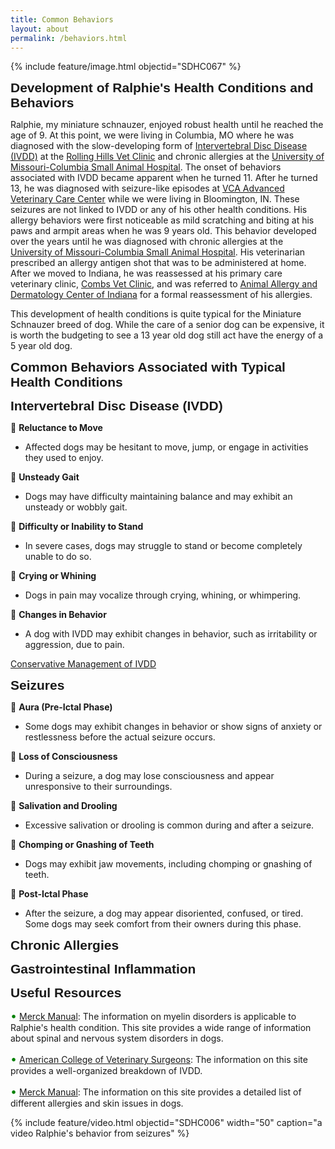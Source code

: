 ```yaml
---
title: Common Behaviors
layout: about
permalink: /behaviors.html
---
```


{% include feature/image.html objectid="SDHC067" %}

<span style="font-family: 'Bradley Hand ITC', sans-serif; font-size: 1.5em; font-weight: bold">Development of Ralphie's Health Conditions and Behaviors</span>

Ralphie, my miniature schnauzer, enjoyed robust health until he reached the age of 9. At this point, we were living in Columbia, MO where he was diagnosed with the slow-developing form of [Intervertebral Disc Disease (IVDD)](https://www.youtube.com/watch?v=u3DFNXvUEH0) at the [Rolling Hills Vet Clinic](https://rollinghillsvethospital.com/) and chronic allergies at the [University of Missouri-Columbia Small Animal Hospital](https://vhc.missouri.edu/small-animal-hospital/). The onset of behaviors associated with IVDD became apparent when he turned 11. After he turned 13, he was diagnosed with seizure-like episodes at [VCA Advanced Veterinary Care Center](https://vcahospitals.com/advanced-veterinary-care-center) while we were living in Bloomington, IN. These seizures are not linked to IVDD or any of his other health conditions. His allergy behaviors were first noticeable as mild scratching and biting at his paws and armpit areas when he was 9 years old. This behavior developed over the years until he was diagnosed with chronic allergies at the [University of Missouri-Columbia Small Animal Hospital](https://vhc.missouri.edu/small-animal-hospital/). His veterinarian prescribed an allergy antigen shot that was to be administered at home. After we moved to Indiana, he was reassessed at his primary care veterinary clinic, [Combs Vet Clinic](https://www.combsvetclinic.com/), and was referred to [Animal Allergy and Dermatology Center of Indiana](https://www.aadci.com/) for a formal reassessment of his allergies.

This development of health conditions is quite typical for the Miniature Schnauzer breed of dog. While the care of a senior dog can be expensive, it is worth the budgeting to see a 13 year old dog still act have the energy of a 5 year old dog. 

<span style="font-family: 'Bradley Hand ITC', sans-serif; font-size: 1.5em; font-weight: bold">Common Behaviors Associated with Typical Health Conditions

  <span style="font-family: 'Bradley Hand ITC', sans-serif; font-size: 1.5em; font-weight: bold">Intervertebral Disc Disease (IVDD)

🔵 **Reluctance to Move**
  
  - Affected dogs may be hesitant to move, jump, or engage in activities they used to enjoy.

🔵 **Unsteady Gait**
  - Dogs may have difficulty maintaining balance and may exhibit an unsteady or wobbly gait.

🔵 **Difficulty or Inability to Stand**
 
  - In severe cases, dogs may struggle to stand or become completely unable to do so.

🔵 **Crying or Whining**
 
 - Dogs in pain may vocalize through crying, whining, or whimpering.

🔵 **Changes in Behavior**
 
  - A dog with IVDD may exhibit changes in behavior, such as irritability or aggression, due to pain.

[Conservative Management of IVDD](https://www.youtube.com/watch?v=SN_Sodwrd68)

  <span style="font-family: 'Bradley Hand ITC', sans-serif; font-size: 1.5em; font-weight: bold">Seizures

🔵 **Aura (Pre-Ictal Phase)**
 
  - Some dogs may exhibit changes in behavior or show signs of anxiety or restlessness before the actual seizure occurs.

🔵 **Loss of Consciousness**
 
  - During a seizure, a dog may lose consciousness and appear unresponsive to their surroundings.

🔵 **Salivation and Drooling**

 - Excessive salivation or drooling is common during and after a seizure.

🔵 **Chomping or Gnashing of Teeth**
 
  - Dogs may exhibit jaw movements, including chomping or gnashing of teeth.

🔵 **Post-Ictal Phase**
 
  - After the seizure, a dog may appear disoriented, confused, or tired. Some dogs may seek comfort from their owners during this phase.

  <span style="font-family: 'Bradley Hand ITC', sans-serif; font-size: 1.5em; font-weight: bold">Chronic Allergies

  <span style="font-family: 'Bradley Hand ITC', sans-serif; font-size: 1.5em; font-weight: bold">Gastrointestinal Inflammation

<span style="font-family: 'Bradley Hand ITC', sans-serif; font-size: 1.5em; font-weight: bold">Useful Resources

<span style="color: green; font-size: large;">&bull;</span> [Merck Manual](https://www.merckvetmanual.com/nervous-system): The information on myelin disorders is applicable to Ralphie's health condition. This site provides a wide range of information about spinal and nervous system disorders in dogs.

<span style="color: green; font-size: large;">&bull;</span> [American College of Veterinary Surgeons](https://www.acvs.org/small-animal/intervertebral-disc-disease/): The information on this site provides a well-organized breakdown of IVDD.

<span style="color: green; font-size: large;">&bull;</span> [Merck Manual](https://www.merckvetmanual.com/dog-owners/ear-disorders-of-dogs/disorders-of-the-outer-ear-in-dogs#v39104914): The information on this site provides a detailed list of different allergies and skin issues in dogs. 

{% include feature/video.html objectid="SDHC006" width="50" caption="a video Ralphie's behavior from seizures" %}</span>


